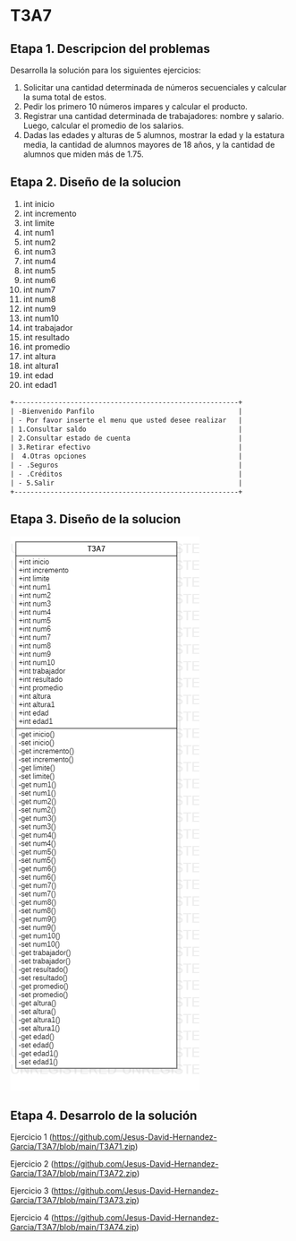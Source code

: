 # T3A7
## Etapa 1. Descripcion del problemas

Desarrolla la solución para los siguientes ejercicios:

1. Solicitar una cantidad determinada de números secuenciales y calcular la suma total de estos.
2. Pedir los primero 10 números impares y calcular el producto.
3. Registrar una cantidad determinada de trabajadores: nombre y salario. Luego, calcular el promedio de los salarios.
4. Dadas las edades y alturas de 5 alumnos, mostrar la edad y la estatura media, la cantidad de alumnos mayores de 18 años, y la cantidad de alumnos que miden más de 1.75.

## Etapa 2. Diseño de la solucion

 1. int inicio
 2. int incremento
 3. int limite
 5. int num1
 6. int num2
 7. int num3
 8. int num4
 9. int num5
10. int num6
11. int num7
12. int num8
13. int num9
14. int num10
15. int trabajador
16. int resultado
17. int promedio
18. int altura
19. int altura1
20. int edad
21. int edad1
  
~~~
+--------------------------------------------------------+
| -Bienvenido Panfilo                                    |
| - Por favor inserte el menu que usted desee realizar   |
| 1.Consultar saldo                                      |
| 2.Consultar estado de cuenta                           |
| 3.Retirar efectivo                                     |
|  4.Otras opciones                                      |
| - .Seguros                                             |
| - .Créditos                                            |
| - 5.Salir                                              |
+--------------------------------------------------------+
~~~


## Etapa 3. Diseño de la solucion

![](https://github.com/Jesus-David-Hernandez-Garcia/T3A7/blob/main/T3A7.png)

## Etapa 4. Desarrolo de la solución

Ejercicio 1
(https://github.com/Jesus-David-Hernandez-Garcia/T3A7/blob/main/T3A71.zip)

Ejercicio 2
(https://github.com/Jesus-David-Hernandez-Garcia/T3A7/blob/main/T3A72.zip)

Ejercicio 3
(https://github.com/Jesus-David-Hernandez-Garcia/T3A7/blob/main/T3A73.zip)

Ejercicio 4
(https://github.com/Jesus-David-Hernandez-Garcia/T3A7/blob/main/T3A74.zip)


